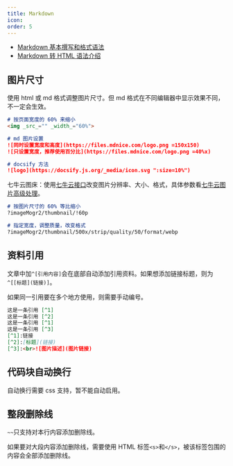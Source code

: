 ```yaml
---
title: Markdown
icon: 
order: 5
---
```


- [Markdown 基本撰写和格式语法](https://docs.github.com/cn/get-started/writing-on-github/getting-started-with-writing-and-formatting-on-github/basic-writing-and-formatting-syntax#styling-text)
- [Markdown 转 HTML 语法介绍](https://vuepress-theme-hope.github.io/v2/zh/cookbook/markdown/)

## 图片尺寸

使用 html 或 md 格式调整图片尺寸。但 md 格式在不同编辑器中显示效果不同，不一定会生效。

```markdown
# 按页面宽度的 60% 来缩小
<img _src_="" _width_="60%">

# md 图片设置
![同时设置宽度和高度](https://files.mdnice.com/logo.png =150x150)
![只设置宽度，推荐使用百分比](https://files.mdnice.com/logo.png =40%x)

# docsify 方法
![logo](https://docsify.js.org/_media/icon.svg ":size=10%")
```

七牛云图床：使用[七牛云接口](https://developer.qiniu.com/dora/kb/1627/flow-optimization-compression-of-images)改变图片分辨率、大小、格式，具体参数看[七牛云图片高级处理](https://developer.qiniu.com/dora/8255/the-zoom)。

```markdown
# 按图片尺寸的 60% 等比缩小
?imageMogr2/thumbnail/!60p

# 指定宽度，调整质量，改变格式
?imageMogr2/thumbnail/500x/strip/quality/50/format/webp
```

## 资料引用

文章中加`^[引用内容]`会在底部自动添加引用资料。如果想添加链接标题，则为`^[[标题](链接)]`。

如果同一引用要在多个地方使用，则需要手动编号。

```markdown
这是一条引用 [^1]
这是一条引用 [^2]
这是一条引用 [^1]
这是一条引用 [^3]
[^1]:链接
[^2]:[标题](链接)
[^3]:<br>![图片描述](图片链接)
```

## 代码块自动换行

自动换行需要 css 支持，暂不能自动启用。

## 整段删除线

`~~`只支持对本行内容添加删除线。

如果要对大段内容添加删除线，需要使用 HTML 标签`<s>`和`</s>`，被该标签包围的内容会全部添加删除线。
